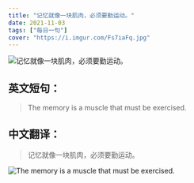 ```yaml
---
title: "记忆就像一块肌肉，必须要勤运动。"
date: 2021-11-03
tags: ["每日一句"]
cover: "https://i.imgur.com/Fs7iaFq.jpg"
---
```


![记忆就像一块肌肉，必须要勤运动。](https://i.imgur.com/pd0r0WR.jpg)

## 英文短句：
> The memory is a muscle that must be exercised.

<!--more-->

## 中文翻译：
> 记忆就像一块肌肉，必须要勤运动。

![The memory is a muscle that must be exercised.](https://i.imgur.com/VrXe2QM.jpg)

